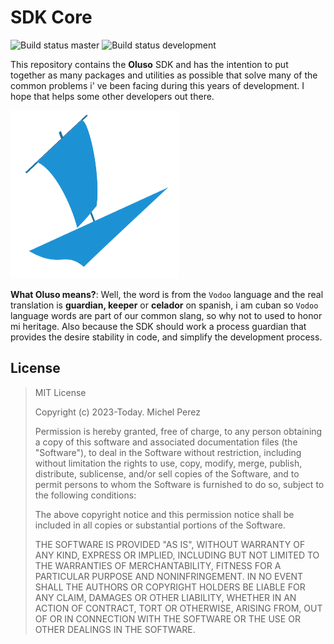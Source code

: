 # SDK Core

![Build status master](https://github.com/mpsaavedra/oluso/actions/workflows/main_push.yml/badge.svg?branch=main)
![Build status development](https://github.com/oluso/actions/workflows/dev_push.yml/badge.svg?branch=dev)


This repository contains the **Oluso** SDK and has the intention to put together as many packages and utilities as possible that solve many of the common problems i' ve been facing during this years of development. I hope that helps some other developers out there.

![Oluso logo](./docs/images/logo.png)

**What Oluso means?**: Well, the word is from the `Vodoo` language and the real translation is **guardian, keeper** or **celador** on spanish, i am cuban so `Vodoo` language words are part of our common slang, so why not to used to honor mi heritage. Also because the SDK should work a process guardian that provides the desire stability in code, and simplify the development process.


## License

> MIT License
>
> Copyright (c) 2023-Today. Michel Perez
>
>
> Permission is hereby granted, free of charge, to any person obtaining a copy
> of this software and associated documentation files (the "Software"), to deal
> in the Software without restriction, including without limitation the rights
> to use, copy, modify, merge, publish, distribute, sublicense, and/or sell
> copies of the Software, and to permit persons to whom the Software is
> furnished to do so, subject to the following conditions:
>
> The above copyright notice and this permission notice shall be included in all
> copies or substantial portions of the Software.
>
> THE SOFTWARE IS PROVIDED "AS IS", WITHOUT WARRANTY OF ANY KIND, EXPRESS OR
> IMPLIED, INCLUDING BUT NOT LIMITED TO THE WARRANTIES OF MERCHANTABILITY,
> FITNESS FOR A PARTICULAR PURPOSE AND NONINFRINGEMENT. IN NO EVENT SHALL THE
> AUTHORS OR COPYRIGHT HOLDERS BE LIABLE FOR ANY CLAIM, DAMAGES OR OTHER
> LIABILITY, WHETHER IN AN ACTION OF CONTRACT, TORT OR OTHERWISE, ARISING FROM,
> OUT OF OR IN CONNECTION WITH THE SOFTWARE OR THE USE OR OTHER DEALINGS IN THE
> SOFTWARE.

